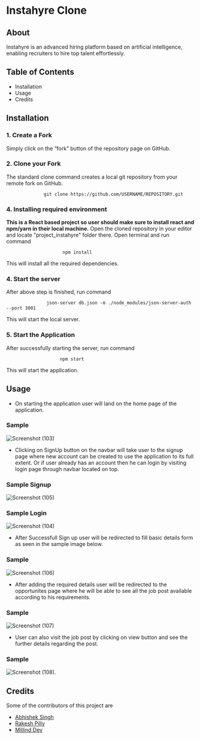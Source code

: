# Instahyre Clone

## About
Instahyre is an advanced hiring platform based on artificial intelligence, enabling recruiters to hire top talent effortlessly.

## Table of Contents
- Installation
- Usage
- Credits

## Installation
### 1. Create a Fork
Simply click on the “fork” button of the repository page on GitHub.

### 2. Clone your Fork
The standard clone command creates a local git repository from your remote fork on GitHub.

                  git clone https://github.com/USERNAME/REPOSITORY.git

### 4. Installing required environment
**This is a React based project so user should make sure to install react and npm/yarn in their local machine.**
Open the cloned repository in your editor and locate "project_instahyre" folder there.
Open terminal and run command

                         npm install
                         
This will install all the required dependencies.                         

### 4. Start the server
After above step is finished, run command

                   json-server db.json -m ./node_modules/json-server-auth --port 3001
                   
This will start the local server.

### 5. Start the Application
After successfully starting the server, run command
                        
                        npm start
                        
This will start the application.  

## Usage
- On starting the application user will land on the home page of the application.
### Sample
![Screenshot (103)](https://user-images.githubusercontent.com/73769473/129765753-d4ae8619-67fb-4a94-9cd7-3c7cca6adffa.png)

- Clicking on SignUp button on the navbar will take user to the signup page where new account can be created 
to use the application to its full extent. Or if user already has an account then he can login by visiting login page
through navbar located on top.
### Sample Signup
![Screenshot (105)](https://user-images.githubusercontent.com/73769473/129766173-ddde24d5-aa88-41ef-b271-3cc345a8781e.png)
### Sample Login
![Screenshot (104)](https://user-images.githubusercontent.com/73769473/129766278-ca7238cf-3c95-4532-b9d4-b5132e165791.png)

- After Successfull Sign up user will be redirected to fill basic details form as seen in the sample image below.
### Sample
![Screenshot (106)](https://user-images.githubusercontent.com/73769473/129766478-62bca729-fe25-4fc7-8860-76231c5eeb19.png)

- After adding the required details user will be redirected to the opportunites page where he will be able to see all the 
job post available according to his requirements.
### Sample
![Screenshot (107)](https://user-images.githubusercontent.com/73769473/129766710-e28daf0c-be2f-4a40-b9c6-dd2ec142422f.png)

- User can also visit the job post by clicking on view button and see the further details regarding the post.
### Sample
![Screenshot (108)](https://user-images.githubusercontent.com/73769473/129766917-4353de6b-2785-4079-b434-46d45158e5cb.png).

## Credits
Some of the contributors of this project are 
- [Abhishek Singh](github.com/Abhi15git/)
- [Rakesh Pilly](github.com/Rakesh-pilly/)
- [Millind Dev](github.com/Millind-dev/)

                                                           

